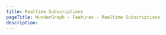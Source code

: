 ```yaml
---
title: Realtime Subscriptions
pageTitle: WunderGraph - Features - Realtime Subscriptions
description:
---
```

